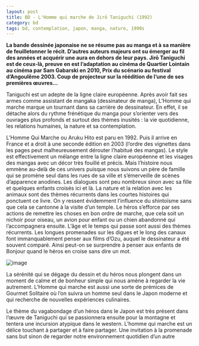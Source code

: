```yaml
---
layout: post
title: BD - L'Homme qui marche de Jirō Taniguchi (1992)
category: bd
tags: bd, contemplation, japon, manga, nature, 1990s
---
```


**La bande dessinée japonaise ne se résume pas au manga et à sa manière de feuilletonner le récit. D’autres auteurs majeurs ont su émerger au fil des années et acquérir une aura en dehors de leur pays. Jirō Taniguchi est de ceux-là, preuve en est l’adaptation au cinéma de Quartier Lointain au cinéma par Sam Gabarski en 2010, Prix du scénario au festival d’Angoulême 2003. Coup de projecteur sur la réédition de l’une de ses premières œuvres…**

Taniguchi est un adepte de la ligne claire européenne. Après avoir fait ses armes comme assistant de mangaka (dessinateur de manga), L’Homme qui marche marque un tournant dans sa carrière de dessinateur. En effet, il se détache alors du rythme frénétique du manga pour s’orienter vers des ouvrages plus profonds et surtout des thèmes inusités : la vie quotidienne, les relations humaines, la nature et sa contemplation.

L’Homme Qui Marche ou Aruku Hito est paru en 1992. Puis il arrive en France et a droit à une seconde édition en 2003 (l’ordre des vignettes dans les pages peut malheureusement dérouter l’habitué des mangas). Le style est effectivement un mélange entre la ligne claire européenne et les visages des mangas avec un décor très fouillé et précis. Mais l’histoire nous emmène au-delà de ces univers puisque nous suivons un père de famille qui se promène seul dans les rues de sa ville et s’émerveille de scènes d’apparence anodines. Les dialogues sont peu nombreux sinon avec sa fille et quelques enfants croisés ici et là. La nature et la relation avec les animaux sont des thèmes récurrents dans les courtes histoires qui ponctuent ce livre. On y ressent évidemment l’influence du shintoïsme sans que cela se cantonne à la visite d’un temple. Le héros s’efforce par ses actions de remettre les choses en bon ordre de marche, que cela soit un nichoir pour oiseau, un avion pour enfant ou un chien abandonné qui l’accompagnera ensuite. L’âge et le temps qui passe sont aussi des thèmes récurrents. Les longues promenades sur les digues et le long des canaux font immanquablement penser aux films d’Ozu, auquel le dessinateur a été souvent comparé. Ainsi peut-on se surprendre à penser aux enfants de Bonjour quand le héros en croise sans dire un mot.

![image](https://cheziceman.files.wordpress.com/2016/10/homme1.jpg)

La sérénité qui se dégage du dessin et du héros nous plongent dans un moment de calme et de bonheur simple qui nous amène à regarder la vie autrement. L’Homme qui marche est aussi une sorte de prémices de  <span class="c7"> Gourmet Solitaire  où l’on suivra un homme seul dans le Japon moderne et qui recherche de nouvelles expériences culinaires.

Le thème du vagabondage d’un héros dans le Japon est très présent dans l’œuvre de Taniguchi qui se passionnera ensuite pour la montagne et tentera une incursion atypique dans le western. L’homme qui marche est un délice touchant à partager et à faire partager. Une invitation à la promenade sans but sinon de regarder notre environnement quotidien d’un autre


